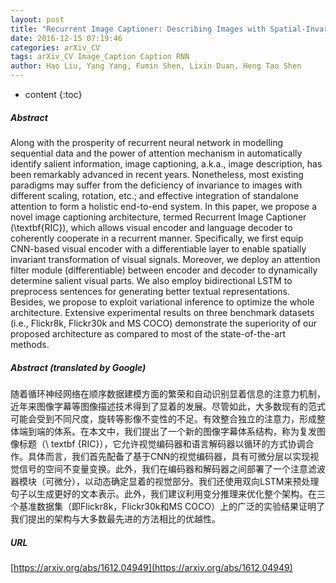 ```yaml
---
layout: post
title: "Recurrent Image Captioner: Describing Images with Spatial-Invariant Transformation and Attention Filtering"
date: 2016-12-15 07:19:46
categories: arXiv_CV
tags: arXiv_CV Image_Caption Caption RNN
author: Hao Liu, Yang Yang, Fumin Shen, Lixin Duan, Heng Tao Shen
---
```


* content
{:toc}

##### Abstract
Along with the prosperity of recurrent neural network in modelling sequential data and the power of attention mechanism in automatically identify salient information, image captioning, a.k.a., image description, has been remarkably advanced in recent years. Nonetheless, most existing paradigms may suffer from the deficiency of invariance to images with different scaling, rotation, etc.; and effective integration of standalone attention to form a holistic end-to-end system. In this paper, we propose a novel image captioning architecture, termed Recurrent Image Captioner (\textbf{RIC}), which allows visual encoder and language decoder to coherently cooperate in a recurrent manner. Specifically, we first equip CNN-based visual encoder with a differentiable layer to enable spatially invariant transformation of visual signals. Moreover, we deploy an attention filter module (differentiable) between encoder and decoder to dynamically determine salient visual parts. We also employ bidirectional LSTM to preprocess sentences for generating better textual representations. Besides, we propose to exploit variational inference to optimize the whole architecture. Extensive experimental results on three benchmark datasets (i.e., Flickr8k, Flickr30k and MS COCO) demonstrate the superiority of our proposed architecture as compared to most of the state-of-the-art methods.

##### Abstract (translated by Google)
随着循环神经网络在顺序数据建模方面的繁荣和自动识别显着信息的注意力机制，近年来图像字幕等图像描述技术得到了显着的发展。尽管如此，大多数现有的范式可能会受到不同尺度，旋转等影像不变性的不足。有效整合独立的注意力，形成整体端到端的体系。在本文中，我们提出了一个新的图像字幕体系结构，称为复发图像标题（\ textbf {RIC}），它允许视觉编码器和语言解码器以循环的方式协调合作。具体而言，我们首先配备了基于CNN的视觉编码器，具有可微分层以实现视觉信号的空间不变量变换。此外，我们在编码器和解码器之间部署了一个注意滤波器模块（可微分），以动态确定显着的视觉部分。我们还使用双向LSTM来预处理句子以生成更好的文本表示。此外，我们建议利用变分推理来优化整个架构。在三个基准数据集（即Flickr8k，Flickr30k和MS COCO）上的广泛的实验结果证明了我们提出的架构与大多数最先进的方法相比的优越性。

##### URL
[https://arxiv.org/abs/1612.04949](https://arxiv.org/abs/1612.04949)

